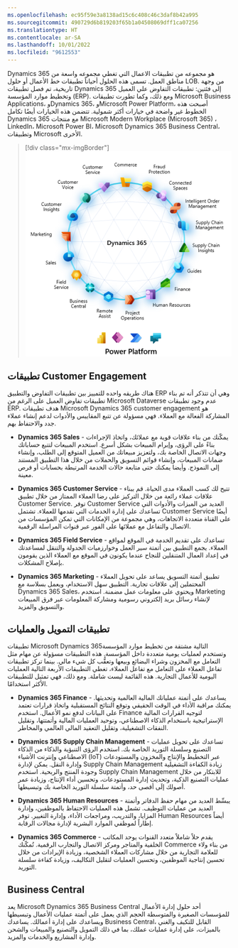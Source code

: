 ```yaml
---
ms.openlocfilehash: ec95f59e3a8138ad15c6c408c46c3daf8b42a995
ms.sourcegitcommit: 490729d6b819203f65b1a04508069dff1ca07256
ms.translationtype: HT
ms.contentlocale: ar-SA
ms.lasthandoff: 10/01/2022
ms.locfileid: "9612553"
---
```

Dynamics 365 هو مجموعه من تطبيقات الاعمال التي تغطي مجموعه واسعة من مناطق العمل. تسمى هذه الحلول أحياناً تطبيقات خط الأعمال أو حلول LOB. من وجهة تاريخية، تم فصل تطبيقات Dynamics 365 إلى فئتين: تطبيقات التفاوض علي العميل وتخطيط موارد المؤسسة (ERP). ومع ذلك، وكما تطورت تطبيقات Microsoft Business Applications، وDynamics 365، وMicrosoft Power Platform، أصبحت هذه الخطوط غير واضحة في خيارات أكثر شمولية. تتضمن هذه الخيارات أيضًا تكامل Dynamics 365 مع منتجات Microsoft Modern Workplace (Microsoft 365) ، LinkedIn، Microsoft Power BI، Microsoft Dynamics 365 Business Central، وتطبيقات Microsoft الأخرى.

> [!div class="mx-imgBorder"]
> [![الرسم التخطيطي لتطبيقات Dynamics 365 وPower Platform](../media/dynamics-power-platform-circle.png)](../media/dynamics-power-platform-circle.png#lightbox)

## <a name="customer-engagement-apps"></a>تطبيقات Customer Engagement

هناك طريقه واحده للتمييز بين تطبيقات التفاوض والتطبيق ERP وهي أن تتذكر أنه تم بناء تطبيقات تفاوض العميل على الرغم من Microsoft Dataverse عدم وجود تطبيقات ERP. هدف تطبيقات Microsoft Dynamics ‏365 customer engagement هو المشاركة الفعالة مع العملاء. فهي مسؤولة عن تتبع المقاييس والأدوات لدعم إنشاء عملاء جدد والاحتفاظ بهم.

-   **Dynamics 365 Sales** - يمكّنك من بناء علاقات قوية مع عملائك، واتخاذ الإجراءات بناءً على الرؤى، وإبرام المبيعات بشكل أسرع. استخدم المبيعات لتتبع حساباتك وجهات الاتصال الخاصة بك، ولتعزيز مبيعاتك من العميل المتوقع إلى الطلب، وإنشاء ضمانات المبيعات، وإنشاء قوائم التسويق والحملات من خلال هذا التطبيق المستند إلى النموذج. وأيضا يمكنك حتى متابعة حالات الخدمة المرتبطة بحسابات أو فرص معينة.

-   **Dynamics 365 Customer Service** - تتيح لك كسب العملاء مدى الحياة. قم ببناء علاقات عملاء رائعة من خلال التركيز على رضا العملاء الممتاز من خلال تطبيق Customer Service. توفر Customer Service العديد من الميزات والأدوات التي تساعدك على إدارة الخدمات التي تقدمها للعملاء. تشتمل Customer Service أيضًا على القناة متعددة الاتجاهات، وهي مجموعة من الإمكانات التي تمكن المؤسسات من الاتصال والتفاعل مع عملائها على الفور عبر قنوات المراسلة الرقمية.

-   **Dynamics 365 Field Service** - تساعدك على تقديم الخدمة في الموقع لمواقع العملاء. يجمع التطبيق بين أتمتة سير العمل وخوارزميات الجدولة والتنقل لمساعدتك في إعداد العمال المتنقلين للنجاح عندما يكونون في الموقع مع العملاء الذين يقومون بإصلاح المشكلات.

-   **Dynamics 365 Marketing** - تطبيق أتمتة التسويق يساعد على تحويل العملاء المحتملين إلى علاقات تجارية. التطبيق سهل الاستخدام، ويعمل بسلاسة مع Dynamics 365 Sales، ويحتوي على معلومات عمل مضمنة. استخدم Marketing لإنشاء رسائل بريد إلكتروني رسومية ومشاركة المعلومات عبر فرق المبيعات والتسويق والمزيد.

## <a name="finance-and-operations-apps"></a>تطبيقات التمويل والعمليات

تطبيقات Microsoft Dynamics 365التالية مشتقة من تخطيط موارد المؤسسة وتستخدم لعمليات يومية متعددة داخل المؤسسة. هذه التطبيقات مسؤولة عن مهام مثل التعامل مع المخزون وشراء البضائع وبيعها وتعقُّب كل شيء مالي. بينما تركز تطبيقات تفاعل العملاء على التعامل مع تفاعل العملاء، تغطي التطبيقات الأربعة التالية العمليات اليومية للأعمال التجارية. هذه القائمة ليست شاملة. ومع ذلك، فهي تمثيل للتطبيقات الأكثر استخدامًا.

-   **Dynamics 365 Finance** - يساعدك على أتمتة عملياتك المالية العالمية وتحديثها. يمكنك مراقبة الأداء في الوقت الحقيقي وتوقع النتائج المستقبلية واتخاذ قرارات تعتمد على البيانات لدفع نمو الأعمال. استخدم Finance لتوجيه القرارات المالية الإستراتيجية باستخدام الذكاء الاصطناعي، وتوحيد العمليات المالية وأتمتتها، وتقليل النفقات التشغيلية، وتقليل التعقيد المالي العالمي والمخاطر.

-   **Dynamics 365 Supply Chain Management** - تساعدك على تحويل عمليات التصنيع وسلسلة التوريد الخاصة بك. استخدم الرؤى التنبؤية والذكاء من الذكاء الاصطناعي وإنترنت الأشياء (IoT) عبر التخطيط والإنتاج والمخزون والمستودعات وإدارة النقل. يمكن لإدارة Supply Chain Management زيادة الكفاءة التشغيلية وجودة المنتج والربحية. استخدم Supply Chain Management للابتكار من خلال عمليات التصنيع الذكية، وتحديث إدارة المستودعات، وتحسين أداء الإنتاج، وزيادة عمر أصولك إلَى أقصى حد، وأتمتة سلسلة التوريد الخاصة بك وتبسيطها.

-   **Dynamics 365 Human Resources** - يبسِّط العديد من مهام حفظ الدفاتر وأتمتة العديد من عمليات التوظيف. تشمل هذه العمليات الاحتفاظ بالموظفين، وإدارة المزايا، والتدريب، ومراجعات الأداء، وإدارة التغيير. توفر Human Resources أيضاً إطاراً لموظفي الموارد البشرية لإدارة مجالات الرقابة.

-   **Dynamics 365 Commerce** - يقدم حلاً شاملاً متعدد القنوات يوحد المكاتب الخلفية والمتاجر ومركز الاتصال والتجارب الرقمية. تُمكّنك Commerce من بناء ولاء للعلامة التجارية من خلال مشاركات العملاء الشخصية، وزيادة الإيرادات من خلال تحسين إنتاجية الموظفين، وتحسين العمليات لتقليل التكاليف، وزيادة كفاءة سلسلة التوريد.

## <a name="business-central"></a>Business Central

يعد Microsoft Dynamics 365 Business Central أحد حلول إدارة الأعمال للمؤسسات الصغيرة والمتوسطة الحجم الذي يعمل على أتمتة عمليات الأعمال وتبسيطها ويساعدك على إدارة أعمالك. يساعدك Business Central، القابل للتكيف والغني بالميزات، على إدارة عمليات عملك، بما في ذلك التمويل والتصنيع والمبيعات والشحن وإدارة المشاريع والخدمات والمزيد.
